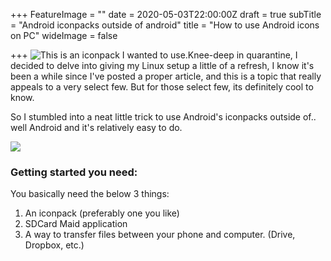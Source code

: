 +++
FeatureImage = ""
date = 2020-05-03T22:00:00Z
draft = true
subTitle = "Android iconpacks outside of android"
title = "How to use Android icons on PC"
wideImage = false

+++
![This is an iconpack I wanted to use.](https://res.cloudinary.com/dmw0znxgj/image/upload/v1588540058/AntvdUploads/Screenshot_20200430-203342_tuhyrr.png "Crayon iconpack")Knee-deep in quarantine, I decided to delve into giving my Linux setup a little  of a refresh, I know it's been a while since I've posted a proper article, and this is a topic that really appeals to a very select few. But for those select few, its definitely cool to know.

So I stumbled into a neat little trick to use Android's iconpacks outside of.. well Android and it's relatively easy to do.

![](https://res.cloudinary.com/dmw0znxgj/image/upload/v1588540131/AntvdUploads/Screenshot_20200430-203342_bq5dwe.png)

### Getting started you need:

You basically need the below 3 things:

1. An iconpack (preferably one you like)
2. SDCard Maid application
3. A way to transfer files between your phone and computer. (Drive, Dropbox, etc.)

> 